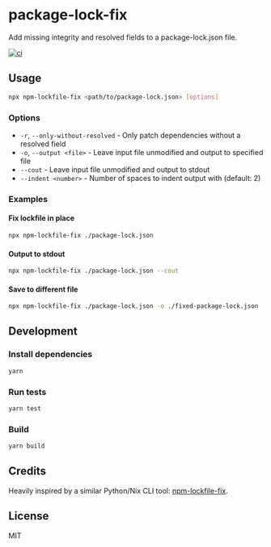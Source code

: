 # package-lock-fix

Add missing integrity and resolved fields to a package-lock.json file.

[![ci][1]][2]

## Usage

```sh
npx npm-lockfile-fix <path/to/package-lock.json> [options]
```

### Options

- `-r`, `--only-without-resolved` - Only patch dependencies without a resolved field
- `-o`, `--output <file>` - Leave input file unmodified and output to specified file
- `--cout` - Leave input file unmodified and output to stdout
- `--indent <number>` - Number of spaces to indent output with (default: 2)

### Examples

#### Fix lockfile in place

```sh
npx npm-lockfile-fix ./package-lock.json
```

#### Output to stdout

```sh
npx npm-lockfile-fix ./package-lock.json --cout
```

#### Save to different file

```sh
npx npm-lockfile-fix ./package-lock.json -o ./fixed-package-lock.json
```

## Development

### Install dependencies

```sh
yarn
```

### Run tests

```sh
yarn test
```

### Build

```sh
yarn build
```

## Credits

Heavily inspired by a similar Python/Nix CLI tool: [npm-lockfile-fix][3].

## License

MIT

[1]: https://github.com/fbluemle/package-lock-fix/workflows/ci/badge.svg
[2]: https://github.com/fbluemle/package-lock-fix/actions
[3]: https://github.com/jeslie0/npm-lockfile-fix
